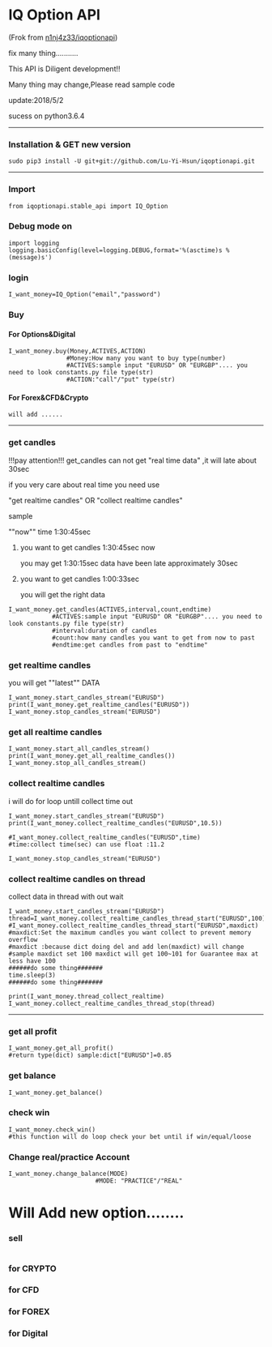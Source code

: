 # IQ Option API

(Frok from [n1nj4z33/iqoptionapi](https://github.com/n1nj4z33/iqoptionapi))

fix many thing...........

This API is Diligent development!! 

Many thing may change,Please read sample code

update:2018/5/2

sucess on python3.6.4

---

### Installation & GET new version
```
sudo pip3 install -U git+git://github.com/Lu-Yi-Hsun/iqoptionapi.git
```
---
### Import 
```
from iqoptionapi.stable_api import IQ_Option
```
### Debug mode on

```
import logging
logging.basicConfig(level=logging.DEBUG,format='%(asctime)s %(message)s')
```

### login
```
I_want_money=IQ_Option("email","password")
```
### Buy 

#### For Options&Digital

```
I_want_money.buy(Money,ACTIVES,ACTION)
                #Money:How many you want to buy type(number)
                #ACTIVES:sample input "EURUSD" OR "EURGBP".... you need to look constants.py file type(str)
                #ACTION:"call"/"put" type(str)
```
#### For Forex&CFD&Crypto
```
will add ......

```

---

### get candles
!!!pay attention!!! get_candles can not get "real time data" ,it will late about 30sec

if you very care about real time you need use 

"get realtime candles" OR "collect realtime candles"

sample 

""now"" time 1:30:45sec

1.  you want to get  candles 1:30:45sec now
    
    you may get 1:30:15sec data have been late approximately 30sec

2.  you want to get  candles 1:00:33sec 

    you will get the right data

```
I_want_money.get_candles(ACTIVES,interval,count,endtime)
            #ACTIVES:sample input "EURUSD" OR "EURGBP".... you need to look constants.py file type(str)
            #interval:duration of candles
            #count:how many candles you want to get from now to past
            #endtime:get candles from past to "endtime"
```

### get  realtime candles
you will get ""latest"" DATA
```
I_want_money.start_candles_stream("EURUSD")
print(I_want_money.get_realtime_candles("EURUSD"))
I_want_money.stop_candles_stream("EURUSD")
```
### get all realtime candles
```
I_want_money.start_all_candles_stream()
print(I_want_money.get_all_realtime_candles())
I_want_money.stop_all_candles_stream()
```

### collect realtime candles
i will do for loop untill collect time out
```
I_want_money.start_candles_stream("EURUSD")
print(I_want_money.collect_realtime_candles("EURUSD",10.5))

#I_want_money.collect_realtime_candles("EURUSD",time)
#time:collect time(sec) can use float :11.2              

I_want_money.stop_candles_stream("EURUSD")

```

### collect realtime candles on thread
collect data in thread with out wait
```
I_want_money.start_candles_stream("EURUSD")
thread=I_want_money.collect_realtime_candles_thread_start("EURUSD",100)
#I_want_money.collect_realtime_candles_thread_start("EURUSD",maxdict)
#maxdict:Set the maximum candles you want collect to prevent memory overflow
#maxdict :because dict doing del and add len(maxdict) will change
#sample maxdict set 100 maxdict will get 100~101 for Guarantee max at less have 100
######do some thing#######
time.sleep(3)
######do some thing#######

print(I_want_money.thread_collect_realtime)
I_want_money.collect_realtime_candles_thread_stop(thread) 

```
---

### get all profit
```
I_want_money.get_all_profit()
#return type(dict) sample:dict["EURUSD"]=0.85 
```
### get balance
```
I_want_money.get_balance()
```

### check win
```
I_want_money.check_win()
#this function will do loop check your bet until if win/equal/loose
```
 

### Change real/practice Account
```
I_want_money.change_balance(MODE)
                        #MODE: "PRACTICE"/"REAL"
```

# Will Add new option........

### sell
```
```

### for CRYPTO


### for CFD

### for FOREX

### for Digital
